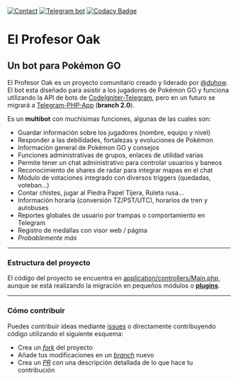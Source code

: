 [![Contact](https://img.shields.io/badge/Contact-%40duhow-blue.svg)](https://t.me/duhow) [![Telegram bot](https://img.shields.io/badge/Telegram%20Bot-%40ProfesorOak__bot-blue.svg)](https://t.me/ProfesorOak_bot) [![Codacy Badge](https://api.codacy.com/project/badge/Grade/ddc9b7deafc94cd8a2d90e671914adb8)](https://www.codacy.com/app/SKillusion_Collabs/ProfesorOak_Original?utm_source=github.com&amp;utm_medium=referral&amp;utm_content=duhow/ProfesorOak&amp;utm_campaign=Badge_Grade)
# El Profesor Oak

## Un bot para Pokémon GO

El Profesor Oak es un proyecto comunitario creado y liderado por [@duhow](https://github.com/duhow). El bot esta diseñado para asistir a los jugadores de Pokémon GO y funciona utilizando la API de bots de [CodeIgniter-Telegram](https://github.com/duhow/CodeIgniter-Telegram), pero en un futuro se migrará a [Telegram-PHP-App](https://github.com/duhow/Telegram-PHP-App) (**branch 2.0**).

Es un **multibot** con muchísimas funciones, algunas de las cuales son:

- Guardar información sobre los jugadores (nombre, equipo y nivel)
- Responder a las debilidades, fortalezas y evoluciones de Pokémon
- Información general de Pokémon GO y consejos
- Funciones administrativas de grupos, enlaces de utilidad varias
- Permite tener un chat administrativo para controlar usuarios y baneos
- Reconocimiento de shares de radar para integrar mapas en el chat
- Módulo de votaciones integrado con diversos triggers (quedadas, voteban...)
- Contar chistes, jugar al Piedra Papel Tijera, Ruleta rusa...
- Información horaria (conversión TZ/PST/UTC), horarios de tren y autobuses
- Reportes globales de usuario por trampas o comportamiento en Telegram
- Registro de medallas con visor web / página
- _Probablemente más_

---
### Estructura del proyecto

El código del proyecto se encuentra en [application/controllers/Main.php](https://github.com/duhow/ProfesorOak/blob/master/application/controllers/Main.php), aunque se está realizando la migración en pequeños módulos o [**plugins**](https://github.com/duhow/ProfesorOak/tree/master/application/plugins).

---
### Cómo contribuir

Puedes contribuir ideas mediante [issues](https://github.com/duhow/ProfesorOak/issues/) o directamente contribuyendo código utilizando el siguiente esquema:

- Crea un [_fork_](https://help.github.com/articles/fork-a-repo/) del proyecto
- Añade tus modificaciones en un [_branch_](https://help.github.com/articles/creating-and-deleting-branches-within-your-repository/) nuevo
- Crea un [_PR_](https://help.github.com/articles/creating-a-pull-request/) con una descripción detallada de lo que hace tu contribución
